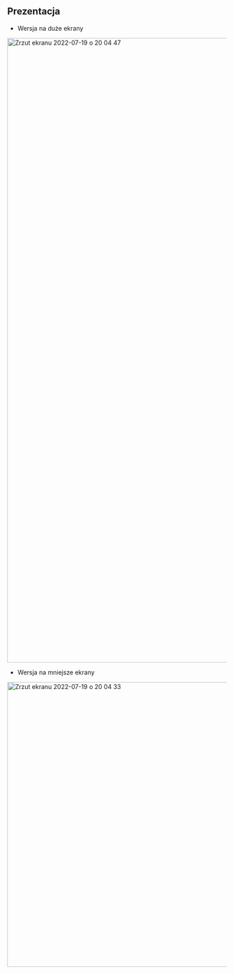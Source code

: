 ## Prezentacja

* Wersja na duże ekrany
<img width="1434" alt="Zrzut ekranu 2022-07-19 o 20 04 47" src="https://user-images.githubusercontent.com/67802673/179822147-bbbf6eb6-fa78-486d-a924-145c4510a05a.png">

* Wersja na mniejsze ekrany
<img width="654" alt="Zrzut ekranu 2022-07-19 o 20 04 33" src="https://user-images.githubusercontent.com/67802673/179822334-cf74ab5a-d0d6-4485-9d9c-b9646052bf6e.png">
